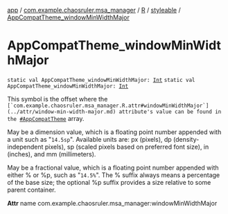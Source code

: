 [app](../../../index.md) / [com.example.chaosruler.msa_manager](../../index.md) / [R](../index.md) / [styleable](index.md) / [AppCompatTheme_windowMinWidthMajor](.)

# AppCompatTheme_windowMinWidthMajor

`static val AppCompatTheme_windowMinWidthMajor: `[`Int`](https://kotlinlang.org/api/latest/jvm/stdlib/kotlin/-int/index.html)
`static val AppCompatTheme_windowMinWidthMajor: `[`Int`](https://kotlinlang.org/api/latest/jvm/stdlib/kotlin/-int/index.html)

This symbol is the offset where the ``[`com.example.chaosruler.msa_manager.R.attr#windowMinWidthMajor`](../attr/window-min-width-major.md) attribute's value can be found in the ``[`#AppCompatTheme`](-app-compat-theme.md) array.

May be a dimension value, which is a floating point number appended with a unit such as "`14.5sp`". Available units are: px (pixels), dp (density-independent pixels), sp (scaled pixels based on preferred font size), in (inches), and mm (millimeters).

May be a fractional value, which is a floating point number appended with either % or %p, such as "`14.5%`". The % suffix always means a percentage of the base size; the optional %p suffix provides a size relative to some parent container.

**Attr**
name com.example.chaosruler.msa_manager:windowMinWidthMajor

